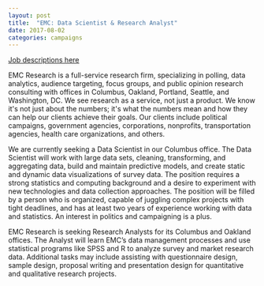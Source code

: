 ```yaml
---
layout: post
title:  "EMC: Data Scientist & Research Analyst"
date: 2017-08-02
categories: campaigns
---
```


[Job descriptions here](http://www.emcresearch.com/company_careers.html)


EMC Research is a full-service research firm, specializing in polling, data analytics, audience targeting, focus groups, and public opinion research consulting with offices in Columbus, Oakland, Portland, Seattle, and Washington, DC.  We see research as a service, not just a product. We know it's not just about the numbers; it's what the numbers mean and how they can help our clients achieve their goals. Our clients include political campaigns, government agencies, corporations, nonprofits, transportation agencies, health care organizations, and others.
 
We are currently seeking a Data Scientist in our Columbus office. The Data Scientist will work with large data sets, cleaning, transforming, and aggregating data, build and maintain predictive models, and create static and dynamic data visualizations of survey data. The position requires a strong statistics and computing background and a desire to experiment with new technologies and data collection approaches. The position will be filled by a person who is organized, capable of juggling complex projects with tight deadlines, and has at least two years of experience working with data and statistics. An interest in politics and campaigning is a plus.

EMC Research is seeking Research Analysts for its Columbus and Oakland offices. The Analyst will learn EMC’s data management processes and use statistical programs like SPSS and R to analyze survey and market research data. Additional tasks may include assisting with questionnaire design, sample design, proposal writing and presentation design for quantitative and qualitative research projects.
